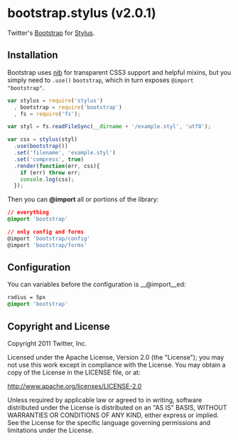 
# bootstrap.stylus (v2.0.1)

  Twitter's [Bootstrap](https://github.com/twitter/bootstrap) for [Stylus](https://github.com/learnboost/stylus).


## Installation

 Bootstrap uses [nib](https://github.com/visionmedia/nib) for transparent CSS3 support and helpful mixins, but you simply need to `.use()` `bootstrap`, which in turn exposes `@import "bootstrap"`.

```js
var stylus = require('stylus')
  , bootstrap = require('bootstrap')
  , fs = require('fs');

var styl = fs.readFileSync(__dirname + '/example.styl', 'utf8');

var css = stylus(styl)
  .use(bootstrap())
  .set('filename', 'example.styl')
  .set('compress', true)
  .render(function(err, css){
    if (err) throw err;
    console.log(css);
  });
```

Then you can __@import__ all or portions of the library:

```css
// everything
@import 'bootstrap'

// only config and forms
@import 'bootstrap/config'
@import 'bootstrap/forms'
```

## Configuration

You can variables before the configuration is __@import__ed:

```css
radius = 5px
@import 'bootstrap'
```

Copyright and License
---------------------

Copyright 2011 Twitter, Inc.

Licensed under the Apache License, Version 2.0 (the "License");
you may not use this work except in compliance with the License.
You may obtain a copy of the License in the LICENSE file, or at:

   http://www.apache.org/licenses/LICENSE-2.0

Unless required by applicable law or agreed to in writing, software
distributed under the License is distributed on an "AS IS" BASIS,
WITHOUT WARRANTIES OR CONDITIONS OF ANY KIND, either express or implied.
See the License for the specific language governing permissions and
limitations under the License.
